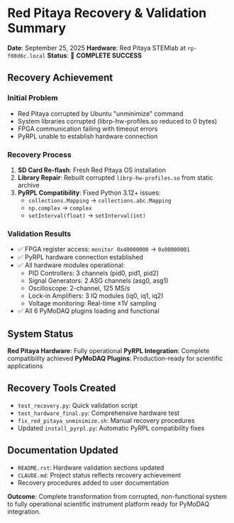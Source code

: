 # Red Pitaya Recovery & Validation Summary

**Date**: September 25, 2025
**Hardware**: Red Pitaya STEMlab at `rp-f08d6c.local`
**Status**: 🎉 **COMPLETE SUCCESS**

## Recovery Achievement

### Initial Problem
- Red Pitaya corrupted by Ubuntu "unminimize" command
- System libraries corrupted (librp-hw-profiles.so reduced to 0 bytes)
- FPGA communication failing with timeout errors
- PyRPL unable to establish hardware connection

### Recovery Process
1. **SD Card Re-flash**: Fresh Red Pitaya OS installation
2. **Library Repair**: Rebuilt corrupted `librp-hw-profiles.so` from static archive
3. **PyRPL Compatibility**: Fixed Python 3.12+ issues:
   - `collections.Mapping` → `collections.abc.Mapping`
   - `np.complex` → `complex`
   - `setInterval(float)` → `setInterval(int)`

### Validation Results
- ✅ FPGA register access: `monitor 0x40000000` → `0x00000001`
- ✅ PyRPL hardware connection established
- ✅ All hardware modules operational:
  - PID Controllers: 3 channels (pid0, pid1, pid2)
  - Signal Generators: 2 ASG channels (asg0, asg1)
  - Oscilloscope: 2-channel, 125 MS/s
  - Lock-in Amplifiers: 3 IQ modules (iq0, iq1, iq2)
  - Voltage monitoring: Real-time ±1V sampling
- ✅ All 6 PyMoDAQ plugins loading and functional

## System Status
**Red Pitaya Hardware**: Fully operational
**PyRPL Integration**: Complete compatibility achieved
**PyMoDAQ Plugins**: Production-ready for scientific applications

## Recovery Tools Created
- `test_recovery.py`: Quick validation script
- `test_hardware_final.py`: Comprehensive hardware test
- `fix_red_pitaya_unminimize.sh`: Manual recovery procedures
- Updated `install_pyrpl.py`: Automatic PyRPL compatibility fixes

## Documentation Updated
- `README.rst`: Hardware validation sections updated
- `CLAUDE.md`: Project status reflects recovery achievement
- Recovery procedures added to user documentation

**Outcome**: Complete transformation from corrupted, non-functional system to fully operational scientific instrument platform ready for PyMoDAQ integration.